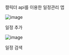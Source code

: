캘릭더 api를 이용한 일정관리 앱

![image](https://user-images.githubusercontent.com/73224386/139644044-fc20c600-182f-4e97-a4f8-d51fa02a1ddf.png)

일정 추가 

![image](https://user-images.githubusercontent.com/73224386/139644265-57939545-ab1e-4863-b941-6d8c225176c6.png)

일정 검색


